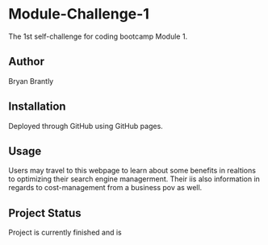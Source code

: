 # Module-Challenge-1

The 1st self-challenge for coding bootcamp Module 1.

## Author

Bryan Brantly

## Installation

Deployed through GitHub using GitHub pages.

## Usage

Users may travel to this webpage to learn about some benefits in realtions to optimizing their search engine managerment. Their iis also information in regards to cost-management from a business pov as well.

## Project Status

Project is currently finished and is 